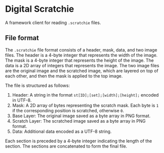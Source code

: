 # Digital Scratchie
A framework client for reading `.scratchie` files.

## File format
The `.scratchie` file format consists of a header, mask, data, and two image files. The header is a 4-byte integer that represents the width of the image. The mask is a 4-byte integer that represents the height of the image. The data is a 2D array of integers that represents the image. The two image files are the original image and the scratched image, which are layered on top of each other, and then the mask is applied to the top image.

The file is structured as follows:

1. Header: A string in the format `st[ID];[set];[width];[height];` encoded in UTF-8.
2. Mask: A 2D array of bytes representing the scratch mask. Each byte is `1` if the corresponding position is scratched, otherwise `0`.
3. Base Layer: The original image saved as a byte array in PNG format.
4. Scratch Layer: The scratched image saved as a byte array in PNG format.
5. Data: Additional data encoded as a UTF-8 string.

Each section is preceded by a 4-byte integer indicating the length of the section. The sections are concatenated to form the final file.